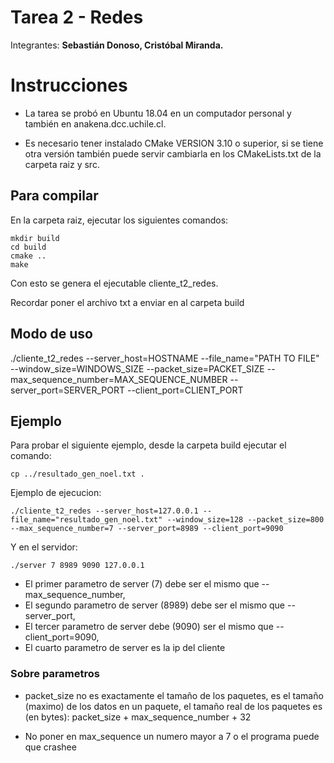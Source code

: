 # Tarea 2 - Redes
Integrantes: **Sebastián Donoso, Cristóbal Miranda.**

# Instrucciones

* La tarea se probó en Ubuntu 18.04 en un computador personal y también en anakena.dcc.uchile.cl.

* Es necesario tener instalado CMake VERSION 3.10 o superior, si se tiene otra versión también puede servir cambiarla en los
CMakeLists.txt de la carpeta raiz y src.

## Para compilar


En la carpeta raiz, ejecutar los siguientes comandos:

```console
mkdir build
cd build
cmake ..
make
```

Con esto se genera el ejecutable cliente_t2_redes.

Recordar poner el archivo txt a enviar en al carpeta build

## Modo de uso
./cliente_t2_redes --server_host=HOSTNAME --file_name="PATH TO FILE" --window_size=WINDOWS_SIZE --packet_size=PACKET_SIZE --max_sequence_number=MAX_SEQUENCE_NUMBER --server_port=SERVER_PORT --client_port=CLIENT_PORT


## Ejemplo

Para probar el siguiente ejemplo, desde la carpeta build ejecutar el comando:

```console
cp ../resultado_gen_noel.txt .
```


Ejemplo de ejecucion:

```console
./cliente_t2_redes --server_host=127.0.0.1 --file_name="resultado_gen_noel.txt" --window_size=128 --packet_size=800 --max_sequence_number=7 --server_port=8989 --client_port=9090
```


Y en el servidor:
```console
./server 7 8989 9090 127.0.0.1
```

* El primer parametro de server (7) debe ser el mismo que --max_sequence_number,
* El segundo parametro de server (8989) debe ser el mismo que --server_port,
* El tercer parametro de server debe (9090) ser el mismo que --client_port=9090,
* El cuarto parametro de server es la ip del cliente



### Sobre parametros

* packet_size no es exactamente el tamaño de los paquetes, es el tamaño (maximo) de los datos en un paquete,
el tamaño real de los paquetes es (en bytes): packet_size + max_sequence_number + 32

* No poner en max_sequence un numero mayor a 7 o el programa puede que crashee